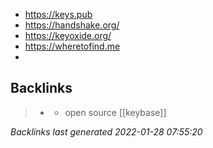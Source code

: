 - https://keys.pub
- https://handshake.org/
- https://keyoxide.org/
- https://wheretofind.me
-

## Backlinks

> - [](../journals/2021_07_17.md)
>   - open source [[keybase]]

_Backlinks last generated 2022-01-28 07:55:20_
